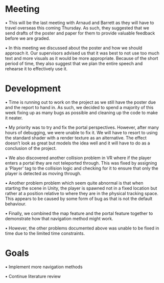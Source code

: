 # Meeting

•	This will be the last meeting with Arnaud and Barrett as they will have to travel overseas this coming Thursday. As such, they suggested that we send drafts of the poster and paper for them to provide valuable feedback before we are graded.

•	In this meeting we discussed about the poster and how we should approach it. Our supervisors advised us that it was best to not use too much text and more visuals as it would be more appropriate. Because of the short period of time, they also suggest that we plan the entire speech and rehearse it to effectively use it. 

# Development
•	Time is running out to work on the project as we still have the poster due and the report to hand in. As such, we decided to spend a majority of this week fixing up as many bugs as possible and cleaning up the code to make it neater. 

•	My priority was to try and fix the portal perspectives. However, after many hours of debugging, we were unable to fix it. We will have to resort to using the standard shader with a render texture as an alternative. The effect doesn’t look as great but models the idea well and it will have to do as a conclusion of the project. 

•	We also discovered another collision problem in VR where if the player enters a portal they are not teleported through. This was fixed by assigning a ‘Player’ tag to the collision logic and checking for it to ensure that only the player is detected as moving through. 

•	Another problem problem which seem quite abnormal is that when starting the scene in Unity, the player is spawned not in a fixed location but rather at a position relative to where they are in the physical tracking space. This appears to be caused by some form of bug as that is not the default behaviour. 

•	Finally, we combined the map feature and the portal feature together to demonstrate how that navigation method might work. 

•	However, the other problems documented above was unable to be fixed in time due to the limited time constraints. 

# Goals
•	Implement more navigation methods

•	Continue literature review

